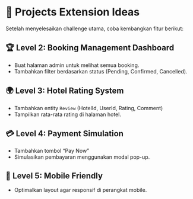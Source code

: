 # 🚀 Projects Extension Ideas

Setelah menyelesaikan challenge utama, coba kembangkan fitur berikut:

## 🏆 Level 2: Booking Management Dashboard
- Buat halaman admin untuk melihat semua booking.
- Tambahkan filter berdasarkan status (Pending, Confirmed, Cancelled).

## 🌍 Level 3: Hotel Rating System
- Tambahkan entity `Review` (HotelId, UserId, Rating, Comment)
- Tampilkan rata-rata rating di halaman hotel.

## 💳 Level 4: Payment Simulation
- Tambahkan tombol “Pay Now”
- Simulasikan pembayaran menggunakan modal pop-up.

## 📱 Level 5: Mobile Friendly
- Optimalkan layout agar responsif di perangkat mobile.
